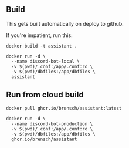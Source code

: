 ## Build
This gets built automatically on deploy to github.

If you're impatient, run this:

```
docker build -t assistant .

docker run -d \
  --name discord-bot-local \
  -v $(pwd)/.conf:/app/.conf:ro \
  -v $(pwd)/dbfiles:/app/dbfiles \
  assistant
```


## Run from cloud build
```
docker pull ghcr.io/brensch/assistant:latest

docker run -d \
  --name discord-bot-production \
  -v $(pwd)/.conf:/app/.conf:ro \
  -v $(pwd)/dbfiles:/app/dbfiles \
  ghcr.io/brensch/assistant
```